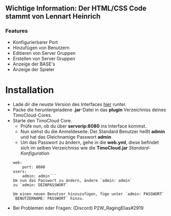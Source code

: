 ## Wichtige Information: Der HTML/CSS Code stammt von Lennart Heinrich

### Features

- Konfigurierbarer Port
- Hinzufügen von Benutzern
- Editieren von Server Gruppen
- Erstellen von Server Gruppen
- Anzeige der BASE's
- Anzeige der Spieler

# Installation

- Lade dir die neuste Version des Interfaces [hier](https://github.com/RagingElias/TimoCloudWeb/releases/latest "hier") runter.
- Packe die heruntergeladene **.jar**-Datei in das **plugin** Verzeichniss deines TimoCloud-Cores.
- Starte den TimoCloud Core.
	- Prüfe nun, ob du über **serverip:8080** ins Interface kommst.
	- Nun siehst du die Anmeldeseite. Der Standard Benutzer heißt **admin** und hat das Gleichnamige Passwort **admin**
	- Um das Passwort zu ändern, gehe in die **web.yml**, diese befindet sich im selben Verzeichniss wie die **TimoCloud.jar**
	*Standard-Konfiguration*
	```
	web:
        port: 8080
    users:
        admin: admin```
	Um nun das Passwort zu ändern, ändere `admin: admin` 
	zu `admin: DEINPASSWORT`
	
	Um einen neuen Benutzer hinzuzufügen, füge unter `admin: PASSWORT` `BENUTZERNAME: PASSWORT` hinzu.
	
- Bei Problemen oder Fragen: (Discord) P2W_RagingElias#2919



